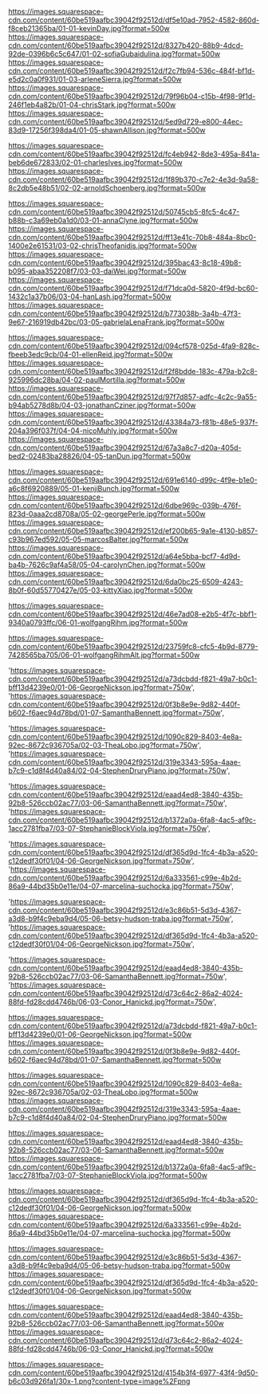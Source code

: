 https://images.squarespace-cdn.com/content/60be519aafbc39042f92512d/df5e10ad-7952-4582-860d-f8ceb21365ba/01-01-kevinDay.jpg?format=500w
https://images.squarespace-cdn.com/content/60be519aafbc39042f92512d/8327b420-88b9-4dcd-92de-0396b6c5c647/01-02-sofiaGubaidulina.jpg?format=500w
https://images.squarespace-cdn.com/content/60be519aafbc39042f92512d/f2c7fb94-536c-484f-bf1d-e5d2c0a0f931/01-03-arleneSierra.jpg?format=500w
https://images.squarespace-cdn.com/content/60be519aafbc39042f92512d/79f96b04-c15b-4f98-9f1d-246f1eb4a82b/01-04-chrisStark.jpg?format=500w
https://images.squarespace-cdn.com/content/60be519aafbc39042f92512d/5ed9d729-e800-44ec-83d9-17256f398da4/01-05-shawnAllison.jpg?format=500w

https://images.squarespace-cdn.com/content/60be519aafbc39042f92512d/fc4eb942-8de3-495a-841a-beb6de672833/02-01-charlesIves.jpg?format=500w
https://images.squarespace-cdn.com/content/60be519aafbc39042f92512d/1f89b370-c7e2-4e3d-9a58-8c2db5e48b51/02-02-arnoldSchoenberg.jpg?format=500w

https://images.squarespace-cdn.com/content/60be519aafbc39042f92512d/50745cb5-8fc5-4c47-b88b-c3a69eb0a1d0/03-01-annaClyne.jpg?format=500w
https://images.squarespace-cdn.com/content/60be519aafbc39042f92512d/ff13e41c-70b8-484a-8bc0-1400e2e61531/03-02-chrisTheofanidis.jpg?format=500w
https://images.squarespace-cdn.com/content/60be519aafbc39042f92512d/395bac43-8c18-49b8-b095-abaa352208f7/03-03-daiWei.jpg?format=500w
https://images.squarespace-cdn.com/content/60be519aafbc39042f92512d/f71dca0d-5820-4f9d-bc60-1432c1a37b06/03-04-hanLash.jpg?format=500w
https://images.squarespace-cdn.com/content/60be519aafbc39042f92512d/b773038b-3a4b-47f3-9e67-216919db42bc/03-05-gabrielaLenaFrank.jpg?format=500w

https://images.squarespace-cdn.com/content/60be519aafbc39042f92512d/094cf578-025d-4fa9-828c-fbeeb3edc9cb/04-01-ellenReid.jpg?format=500w
https://images.squarespace-cdn.com/content/60be519aafbc39042f92512d/f2f8bdde-183c-479a-b2c8-925996dc28ba/04-02-paulMortilla.jpg?format=500w
https://images.squarespace-cdn.com/content/60be519aafbc39042f92512d/97f7d857-adfc-4c2c-9a55-b94ab5278d8b/04-03-jonathanCziner.jpg?format=500w
https://images.squarespace-cdn.com/content/60be519aafbc39042f92512d/43384a73-f81b-48e5-937f-204a396f037f/04-04-nicoMuhly.jpg?format=500w
https://images.squarespace-cdn.com/content/60be519aafbc39042f92512d/67a3a8c7-d20a-405d-bed2-02483ba28826/04-05-tanDun.jpg?format=500w

https://images.squarespace-cdn.com/content/60be519aafbc39042f92512d/691e6140-d99c-4f9e-b1e0-a6c8f6920889/05-01-kenjiBunch.jpg?format=500w
https://images.squarespace-cdn.com/content/60be519aafbc39042f92512d/6dbe969c-039b-476f-823d-0aaa2cd8708a/05-02-georgePerle.jpg?format=500w
https://images.squarespace-cdn.com/content/60be519aafbc39042f92512d/ef200b65-9a1e-4130-b857-c93b967ed592/05-05-marcosBalter.jpg?format=500w
https://images.squarespace-cdn.com/content/60be519aafbc39042f92512d/a64e5bba-bcf7-4d9d-ba4b-7626c9af4a58/05-04-carolynChen.jpg?format=500w
https://images.squarespace-cdn.com/content/60be519aafbc39042f92512d/6da0bc25-6509-4243-8b0f-60d55770427e/05-03-kittyXiao.jpg?format=500w

https://images.squarespace-cdn.com/content/60be519aafbc39042f92512d/46e7ad08-e2b5-4f7c-bbf1-9340a0793ffc/06-01-wolfgangRihm.jpg?format=500w

https://images.squarespace-cdn.com/content/60be519aafbc39042f92512d/23759fc8-cfc5-4b9d-8779-7428565ba705/06-01-wolfgangRihmAlt.jpg?format=500w

'https://images.squarespace-cdn.com/content/60be519aafbc39042f92512d/a73dcbdd-f821-49a7-b0c1-bff13d4239e0/01-06-GeorgeNickson.jpg?format=750w',
'https://images.squarespace-cdn.com/content/60be519aafbc39042f92512d/0f3b8e9e-9d82-440f-b602-f6aec94d78bd/01-07-SamanthaBennett.jpg?format=750w',

'https://images.squarespace-cdn.com/content/60be519aafbc39042f92512d/1090c829-8403-4e8a-92ec-8672c936705a/02-03-TheaLobo.jpg?format=750w',
'https://images.squarespace-cdn.com/content/60be519aafbc39042f92512d/319e3343-595a-4aae-b7c9-c1d8f4d40a84/02-04-StephenDruryPiano.jpg?format=750w',

'https://images.squarespace-cdn.com/content/60be519aafbc39042f92512d/eaad4ed8-3840-435b-92b8-526ccb02ac77/03-06-SamanthaBennett.jpg?format=750w',
'https://images.squarespace-cdn.com/content/60be519aafbc39042f92512d/b1372a0a-6fa8-4ac5-af9c-1acc2781fba7/03-07-StephanieBlockViola.jpg?format=750w',

'https://images.squarespace-cdn.com/content/60be519aafbc39042f92512d/df365d9d-1fc4-4b3a-a520-c12dedf30f01/04-06-GeorgeNickson.jpg?format=750w',
'https://images.squarespace-cdn.com/content/60be519aafbc39042f92512d/6a333561-c99e-4b2d-86a9-44bd35b0e11e/04-07-marcelina-suchocka.jpg?format=750w',

'https://images.squarespace-cdn.com/content/60be519aafbc39042f92512d/e3c86b51-5d3d-4367-a3d8-b9f4c9eba9d4/05-06-betsy-hudson-traba.jpg?format=750w',
'https://images.squarespace-cdn.com/content/60be519aafbc39042f92512d/df365d9d-1fc4-4b3a-a520-c12dedf30f01/04-06-GeorgeNickson.jpg?format=750w',

'https://images.squarespace-cdn.com/content/60be519aafbc39042f92512d/eaad4ed8-3840-435b-92b8-526ccb02ac77/03-06-SamanthaBennett.jpg?format=750w',
'https://images.squarespace-cdn.com/content/60be519aafbc39042f92512d/d73c64c2-86a2-4024-88fd-fd28cdd4746b/06-03-Conor_Hanickd.jpg?format=750w',

https://images.squarespace-cdn.com/content/60be519aafbc39042f92512d/a73dcbdd-f821-49a7-b0c1-bff13d4239e0/01-06-GeorgeNickson.jpg?format=500w
https://images.squarespace-cdn.com/content/60be519aafbc39042f92512d/0f3b8e9e-9d82-440f-b602-f6aec94d78bd/01-07-SamanthaBennett.jpg?format=500w

https://images.squarespace-cdn.com/content/60be519aafbc39042f92512d/1090c829-8403-4e8a-92ec-8672c936705a/02-03-TheaLobo.jpg?format=500w
https://images.squarespace-cdn.com/content/60be519aafbc39042f92512d/319e3343-595a-4aae-b7c9-c1d8f4d40a84/02-04-StephenDruryPiano.jpg?format=500w

https://images.squarespace-cdn.com/content/60be519aafbc39042f92512d/eaad4ed8-3840-435b-92b8-526ccb02ac77/03-06-SamanthaBennett.jpg?format=500w
https://images.squarespace-cdn.com/content/60be519aafbc39042f92512d/b1372a0a-6fa8-4ac5-af9c-1acc2781fba7/03-07-StephanieBlockViola.jpg?format=500w

https://images.squarespace-cdn.com/content/60be519aafbc39042f92512d/df365d9d-1fc4-4b3a-a520-c12dedf30f01/04-06-GeorgeNickson.jpg?format=500w
https://images.squarespace-cdn.com/content/60be519aafbc39042f92512d/6a333561-c99e-4b2d-86a9-44bd35b0e11e/04-07-marcelina-suchocka.jpg?format=500w

https://images.squarespace-cdn.com/content/60be519aafbc39042f92512d/e3c86b51-5d3d-4367-a3d8-b9f4c9eba9d4/05-06-betsy-hudson-traba.jpg?format=500w
https://images.squarespace-cdn.com/content/60be519aafbc39042f92512d/df365d9d-1fc4-4b3a-a520-c12dedf30f01/04-06-GeorgeNickson.jpg?format=500w

https://images.squarespace-cdn.com/content/60be519aafbc39042f92512d/eaad4ed8-3840-435b-92b8-526ccb02ac77/03-06-SamanthaBennett.jpg?format=500w
https://images.squarespace-cdn.com/content/60be519aafbc39042f92512d/d73c64c2-86a2-4024-88fd-fd28cdd4746b/06-03-Conor_Hanickd.jpg?format=500w

https://images.squarespace-cdn.com/content/60be519aafbc39042f92512d/4154b3f4-6977-43f4-9d50-b6c03d926fa1/30x-1.png?content-type=image%2Fpng
